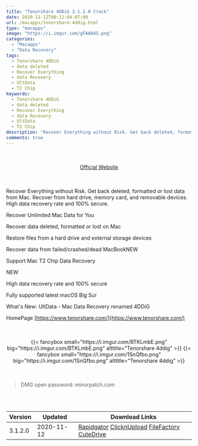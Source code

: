 ```yaml
---
title: "Tenorshare 4DDiG 3.1.2.0 Crack"
date: 2020-11-12T00:12:04-07:00
url: /macapps/tenorshare-4ddig.html
type: "macapps"
image: "https://i.imgur.com/gFAA8dS.png"
categories:
  - "Macapps"
  - "Data Recovery"
tags:
  - Tenorshare 4DDiG
  - data deleted
  - Recover Everything
  - data Recovery
  - UltData
  - T2 Chip 
keywords:
  - Tenorshare 4DDiG
  - data deleted
  - Recover Everything
  - data Recovery
  - UltData
  - T2 Chip 
description: "Recover Everything without Risk. Get back deleted, formatted or lost data from Mac. Recover from hard drive, memory card, and removable devices. High data recovery rate and 100% secure"
comments: true
---
```


<br/>
<br/>
<center>
<a href="https://www.tenorshare.com/" target="blank"><div class="border border-blue-500 rounded-lg transition duration-500 
    ease-in-out w-48 text-lg text-blue-500 text-center hover:bg-blue-500 hover:text-white">
  Official Website 
</div></a>
</center>
<br/>
<br/>

Recover Everything without Risk. Get back deleted, formatted or lost data from Mac. Recover from hard drive, memory card, and removable devices. High data recovery rate and 100% secure.

Recover Unlimited Mac Data for You

Recover data deleted, formatted or lost on Mac

Restore files from a hard drive and external storage devices

Recover data from failed/crashed/dead MacBookNEW

Support Mac T2 Chip Data Recovery 

NEW

High data recovery rate and 100% secure

Fully supported latest macOS Big Sur

What's New: UltData - Mac Data Recovery renamed 4DDiG

HomePage [https://www.tenorshare.com/](https://www.tenorshare.com/)

<script async src="https://pagead2.googlesyndication.com/pagead/js/adsbygoogle.js"></script>
<ins class="adsbygoogle"
     style="display:block; text-align:center;"
     data-ad-layout="in-article"
     data-ad-format="fluid"
     data-ad-client="ca-pub-8746275014476192"
     data-ad-slot="5144997159"></ins>
<script>
     (adsbygoogle = window.adsbygoogle || []).push({});
</script>
<br/>
<br/>


<center>
<div class="w-full grid grid-cols-2 flex gap-4">
{{< fancybox small="https://i.imgur.com/BTKLmbE.png" big="https://i.imgur.com/BTKLmbE.png" alttitle="Tenorshare 4ddig" >}}
{{< fancybox small="https://i.imgur.com/1SnQfbo.png" big="https://i.imgur.com/1SnQfbo.png" alttitle="Tenorshare 4ddig" >}}
</div>
</center>

<br/>
<br/>


> DMG open password: minorpatch.com

<br/>
<br/>
<div id="history_version" class="history_version">

| Version | Updated | Download Links |
| ---- | ---- | ---- |
| 3.1.2.0 | 2020-11-12 | [Rapidgator](https://ouo.io/3ezvDR)   [ClicknUpload](https://ouo.io/Ai95J)   [FileFactory](https://ouo.io/7VAo8t)   [CuteDrive](https://ouo.io/R8sa40) |

</div>

